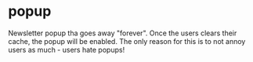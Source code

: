 # popup
Newsletter popup tha goes away "forever".
Once the users clears their cache, the popup will be enabled.
The only reason for this is to not annoy users as much - users hate popups!
